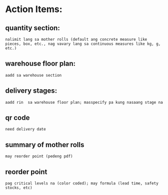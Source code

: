 # Action Items:

## quantity section:
    nalimit lang sa mother rolls (default ang concrete measure like pieces, box, etc., nag vavary lang sa continuous measures like kg, g, etc.)
## warehouse floor plan:
    aadd sa warehouse section
## delivery stages:
    aadd rin  sa warehouse floor plan; masspecify pa kung nasaang stage na
## qr code
    need delivery date
## summary of mother rolls
    may reorder point (pedeng pdf)
## reorder point
    pag critical levels na (color coded); may formula (lead time, safety stocks, etc)
